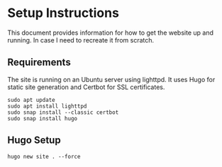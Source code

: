 # Setup Instructions

This document provides information for how to get the website up and running. In case I need to recreate it from scratch.

## Requirements

The site is running on an Ubuntu server using lighttpd. It uses Hugo for static site generation and Certbot for SSL certificates.

```
sudo apt update
sudo apt install lighttpd
sudo snap install --classic certbot
sudo snap install hugo
```

## Hugo Setup

```
hugo new site . --force
```


